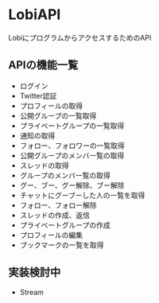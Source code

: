 # LobiAPI
LobiにプログラムからアクセスするためのAPI

## APIの機能一覧
- ログイン
- Twitter認証
- プロフィールの取得
- 公開グループの一覧取得
- プライベートグループの一覧取得
- 通知の取得
- フォロー、フォロワーの一覧取得
- 公開グループのメンバ一覧の取得
- スレッドの取得
- グループのメンバ一覧の取得
- グー、ブー、グー解除、ブー解除
- チャットにグーブーした人の一覧を取得
- フォロー、フォロー解除
- スレッドの作成、返信
- プライベートグループの作成
- プロフィールの編集
- ブックマークの一覧を取得

## 実装検討中
- Stream
